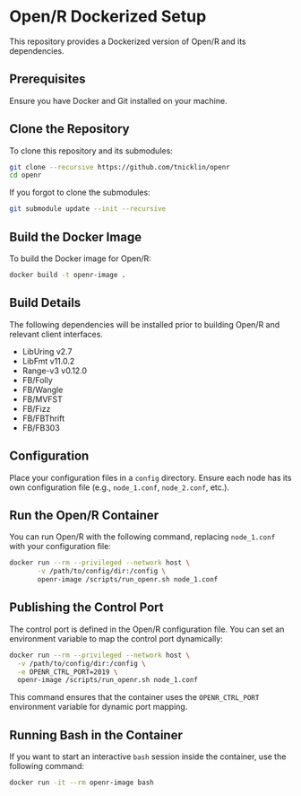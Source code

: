 # Open/R Dockerized Setup

This repository provides a Dockerized version of Open/R and its dependencies.

## Prerequisites

Ensure you have Docker and Git installed on your machine.

## Clone the Repository

To clone this repository and its submodules:

```bash
git clone --recursive https://github.com/tnicklin/openr  
cd openr
```
If you forgot to clone the submodules:

```bash
git submodule update --init --recursive
```

## Build the Docker Image

To build the Docker image for Open/R:
```bash
docker build -t openr-image .
```

## Build Details

The following dependencies will be installed prior to building Open/R and relevant client interfaces.
 - LibUring v2.7
 - LibFmt v11.0.2
 - Range-v3 v0.12.0
 - FB/Folly
 - FB/Wangle
 - FB/MVFST
 - FB/Fizz
 - FB/FBThrift
 - FB/FB303

## Configuration

Place your configuration files in a `config` directory. Ensure each node has its own configuration file (e.g., `node_1.conf`, `node_2.conf`, etc.).

## Run the Open/R Container

You can run Open/R with the following command, replacing `node_1.conf` with your configuration file:

```bash
docker run --rm --privileged --network host \
       -v /path/to/config/dir:/config \
       openr-image /scripts/run_openr.sh node_1.conf
```

## Publishing the Control Port

The control port is defined in the Open/R configuration file. You can set an environment variable to map the control port dynamically:
```bash
docker run --rm --privileged --network host \
  -v /path/to/config/dir:/config \
  -e OPENR_CTRL_PORT=2019 \
  openr-image /scripts/run_openr.sh node_1.conf
```
This command ensures that the container uses the `OPENR_CTRL_PORT` environment variable for dynamic port mapping.

## Running Bash in the Container

If you want to start an interactive `bash` session inside the container, use the following command:

```bash
docker run -it --rm openr-image bash
```
